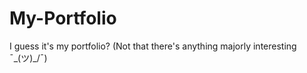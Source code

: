 # My-Portfolio
I guess it's my portfolio? (Not that there's anything majorly interesting ¯\_(ツ)_/¯)
